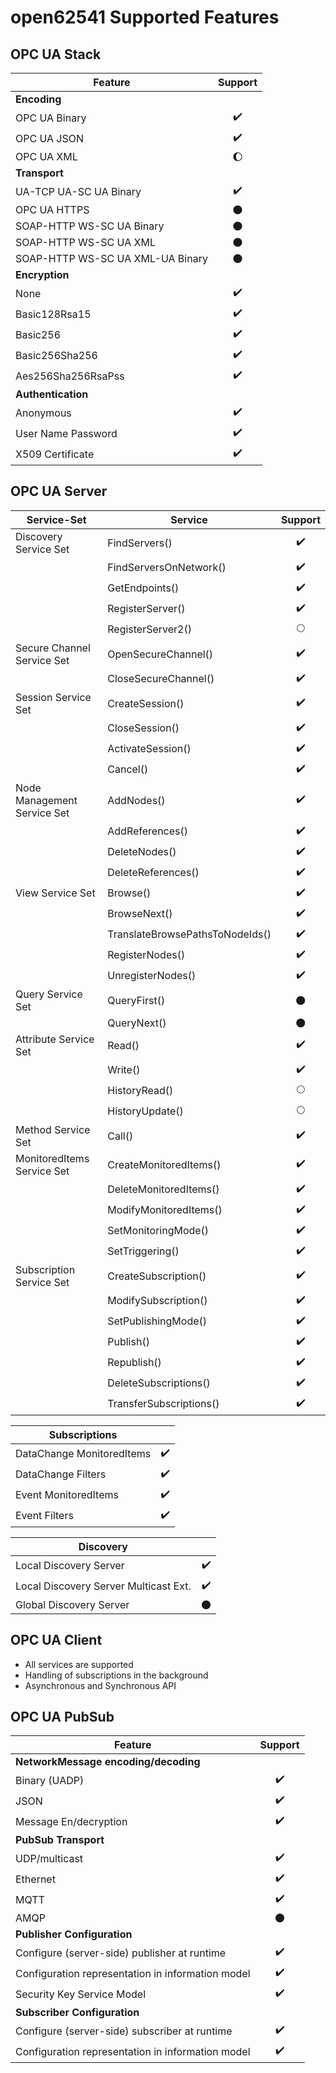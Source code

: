 open62541 Supported Features
============================

OPC UA Stack
------------

| **Feature**                       | **Support**        |
| --------------------------------- |:------------------:|
| **Encoding**                      |                    |
| OPC UA Binary                     | :heavy_check_mark: |
| OPC UA JSON                       | :heavy_check_mark: |
| OPC UA XML                        |      :moon:        |
| **Transport**                     |                    |
| UA-TCP UA-SC UA Binary            | :heavy_check_mark: |
| OPC UA HTTPS                      |     :new_moon:     |
| SOAP-HTTP WS-SC UA Binary         |     :new_moon:     |
| SOAP-HTTP WS-SC UA XML            |     :new_moon:     |
| SOAP-HTTP WS-SC UA XML-UA Binary  |     :new_moon:     |
| **Encryption**                    |                    |
| None                              | :heavy_check_mark: |
| Basic128Rsa15                     | :heavy_check_mark: |
| Basic256                          | :heavy_check_mark: |
| Basic256Sha256                    | :heavy_check_mark: |
| Aes256Sha256RsaPss                | :heavy_check_mark: |
| **Authentication**                |                    |
| Anonymous                         | :heavy_check_mark: |
| User Name Password                | :heavy_check_mark: |
| X509 Certificate                  | :heavy_check_mark: |

OPC UA Server
-------------

| **Service-Set**             | **Service**                     | **Support**          |
| --------------------------- | ------------------------------- |:--------------------:|
| Discovery Service Set       | FindServers()                   |  :heavy_check_mark:  |
|                             | FindServersOnNetwork()          |  :heavy_check_mark:  |
|                             | GetEndpoints()                  |  :heavy_check_mark:  |
|                             | RegisterServer()                |  :heavy_check_mark:  |
|                             | RegisterServer2()               |     :full_moon:      |
| Secure Channel Service Set  | OpenSecureChannel()             |  :heavy_check_mark:  |
|                             | CloseSecureChannel()            |  :heavy_check_mark:  |
| Session Service Set         | CreateSession()                 |  :heavy_check_mark:  |
|                             | CloseSession()                  |  :heavy_check_mark:  |
|                             | ActivateSession()               |  :heavy_check_mark:  |
|                             | Cancel()                        |  :heavy_check_mark:  |
| Node Management Service Set | AddNodes()                      |  :heavy_check_mark:  |
|                             | AddReferences()                 |  :heavy_check_mark:  |
|                             | DeleteNodes()                   |  :heavy_check_mark:  |
|                             | DeleteReferences()              |  :heavy_check_mark:  |
| View Service Set            | Browse()                        |  :heavy_check_mark:  |
|                             | BrowseNext()                    |  :heavy_check_mark:  |
|                             | TranslateBrowsePathsToNodeIds() |  :heavy_check_mark:  |
|                             | RegisterNodes()                 |  :heavy_check_mark:  |
|                             | UnregisterNodes()               |  :heavy_check_mark:  |
| Query Service Set           | QueryFirst()                    |      :new_moon:      |
|                             | QueryNext()                     |      :new_moon:      |
| Attribute Service Set       | Read()                          |  :heavy_check_mark:  |
|                             | Write()                         |  :heavy_check_mark:  |
|                             | HistoryRead()                   |     :full_moon:      |
|                             | HistoryUpdate()                 |     :full_moon:      |
| Method Service Set          | Call()                          |  :heavy_check_mark:  |
| MonitoredItems Service Set  | CreateMonitoredItems()          |  :heavy_check_mark:  |
|                             | DeleteMonitoredItems()          |  :heavy_check_mark:  |
|                             | ModifyMonitoredItems()          |  :heavy_check_mark:  |
|                             | SetMonitoringMode()             |  :heavy_check_mark:  |
|                             | SetTriggering()                 |  :heavy_check_mark:  |
| Subscription Service Set    | CreateSubscription()            |  :heavy_check_mark:  |
|                             | ModifySubscription()            |  :heavy_check_mark:  |
|                             | SetPublishingMode()             |  :heavy_check_mark:  |
|                             | Publish()                       |  :heavy_check_mark:  |
|                             | Republish()                     |  :heavy_check_mark:  |
|                             | DeleteSubscriptions()           |  :heavy_check_mark:  |
|                             | TransferSubscriptions()         |  :heavy_check_mark:  |

| **Subscriptions**                       |                    |
| --------------------------------------- |:------------------:|
| DataChange MonitoredItems               | :heavy_check_mark: |
| DataChange Filters                      | :heavy_check_mark: |
| Event MonitoredItems                    | :heavy_check_mark: |
| Event Filters                           | :heavy_check_mark: |

| **Discovery**                           |                    |
| --------------------------------------- |:------------------:|
| Local Discovery Server                  | :heavy_check_mark: |
| Local Discovery Server Multicast Ext.   | :heavy_check_mark: |
| Global Discovery Server                 |     :new_moon:     |

OPC UA Client
-------------

- All services are supported
- Handling of subscriptions in the background
- Asynchronous and Synchronous API

OPC UA PubSub
-------------

| **Feature**                                       | **Support**           |
| ------------------------------------------------- |:---------------------:|
| **NetworkMessage encoding/decoding**              |                       |
| Binary (UADP)                                     |   :heavy_check_mark:  |
| JSON                                              |   :heavy_check_mark:  |
| Message En/decryption                             |   :heavy_check_mark:  |
| **PubSub Transport**                              |                       |
| UDP/multicast                                     |   :heavy_check_mark:  |
| Ethernet                                          |   :heavy_check_mark:  |
| MQTT                                              |   :heavy_check_mark:  |
| AMQP                                              |      :new_moon:       |
| **Publisher Configuration**                       |                       |
| Configure (server-side) publisher at runtime      |  :heavy_check_mark:   |
| Configuration representation in information model |  :heavy_check_mark:   |
| Security Key Service Model                        |  :heavy_check_mark:   |
| **Subscriber Configuration**                      |                       |
| Configure (server-side) subscriber at runtime     |  :heavy_check_mark:   |
| Configuration representation in information model |  :heavy_check_mark:   |
